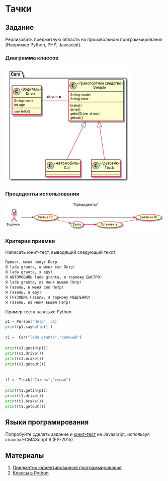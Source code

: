 # Тачки

## Задание

Реализовать предметную область на произвольном программирования (Например Python, PHP, Javascipt).

### Диаграмма классов
![](entities.png)

### Прецеденты использования
![](usecases.png)

### Критерии приемки

Написать юнит-тест, выводящий следующий текст:

```
Привет, меня зовут Петр
Я lada granta, в меня сел Петр!
Я lada granta, я еду!
Я АВТОМОБИЛЬ lada granta, я торможу БЫСТРО!
Я lada granta, из меня вышел Петр!
Я Газель, в меня сел Петр!
Я Газель, я еду!
Я ГРУЗОВИК Газель, я торможу МЕДЛЕННО!
Я Газель, из меня вышел Петр!
```

Пример теста на языке Python

```python
p1 = Person("Петр", 36)
print(p1.sayhello() )
    
c1 =  Car("lada granta","зеленый")

print(c1.getin(p1))
print(c1.drive())
print(c1.brake())
print(c1.getout())


t1 =  Truck("Газель","серый")

print(t1.getin(p1))
print(t1.drive())
print(t1.brake())
print(t1.getout())
```
## Языки програмирования
Попробуйте сделать задание и [юнит-тест](https://jestjs.io/docs/en/getting-started.html) на Javascript, используя классы ECMAScript 6 (ES-2015)

## Материалы

1. [Предметно-ориентированное программирование](https://ilb.github.io/devmethodology/ddd.xhtml)
2. [Классы в Python](https://python-scripts.com/python-class)
